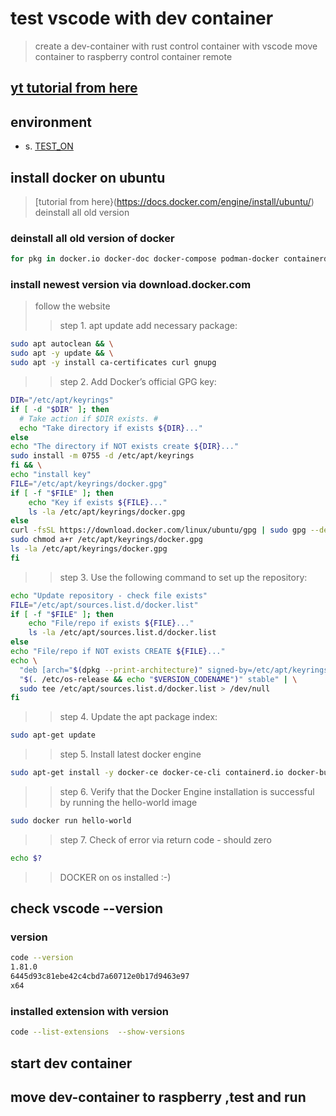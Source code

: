 # test vscode with dev container

> create a dev-container with rust
> control container with vscode
> move container to raspberry
> control container remote

## [yt tutorial from here](https://www.youtube.com/watch?v=SDa3v4Quj7Y)

## environment

- s. [TEST_ON](./TEST_ON.md)

## install docker on ubuntu

> [tutorial from here}(https://docs.docker.com/engine/install/ubuntu/)
> deinstall all old version

### deinstall all old version of docker

```bash
for pkg in docker.io docker-doc docker-compose podman-docker containerd runc; do sudo apt-get remove $pkg; done

```

### install newest version via download.docker.com

> follow the website
>> step 1. apt update add necessary package:

```bash
sudo apt autoclean && \
sudo apt -y update && \
sudo apt -y install ca-certificates curl gnupg
```

>> step 2. Add Docker’s official GPG key:

```bash
DIR="/etc/apt/keyrings"
if [ -d "$DIR" ]; then
  # Take action if $DIR exists. #
  echo "Take directory if exists ${DIR}..."
else
echo "The directory if NOT exists create ${DIR}..."
sudo install -m 0755 -d /etc/apt/keyrings
fi && \
echo "install key"
FILE="/etc/apt/keyrings/docker.gpg"
if [ -f "$FILE" ]; then
    echo "Key if exists ${FILE}..."
    ls -la /etc/apt/keyrings/docker.gpg
else
curl -fsSL https://download.docker.com/linux/ubuntu/gpg | sudo gpg --dearmor -o /etc/apt/keyrings/docker.gpg && \
sudo chmod a+r /etc/apt/keyrings/docker.gpg
ls -la /etc/apt/keyrings/docker.gpg    
fi
```

>> step 3. Use the following command to set up the repository:

```bash
echo "Update repository - check file exists" 
FILE="/etc/apt/sources.list.d/docker.list"
if [ -f "$FILE" ]; then
    echo "File/repo if exists ${FILE}..."
    ls -la /etc/apt/sources.list.d/docker.list
else
echo "File/repo if NOT exists CREATE ${FILE}..."
echo \
  "deb [arch="$(dpkg --print-architecture)" signed-by=/etc/apt/keyrings/docker.gpg] https://download.docker.com/linux/ubuntu \
  "$(. /etc/os-release && echo "$VERSION_CODENAME")" stable" | \
  sudo tee /etc/apt/sources.list.d/docker.list > /dev/null
fi  
```

>> step 4. Update the apt package index:

```bash
sudo apt-get update
```

>> step 5. Install latest docker engine

```bash
sudo apt-get install -y docker-ce docker-ce-cli containerd.io docker-buildx-plugin docker-compose-plugin
```

>> step 6. Verify that the Docker Engine installation is successful by running the hello-world image

```bash
sudo docker run hello-world
```

>> step 7. Check of error via return code - should zero

```bash
echo $?
```

>> DOCKER on os installed :-)

## check vscode --version

### version

```bash
code --version
1.81.0
6445d93c81ebe42c4cbd7a60712e0b17d9463e97
x64
```

### installed extension with version

```bash
code --list-extensions  --show-versions
```

## start dev container

## move dev-container to raspberry ,test and run

